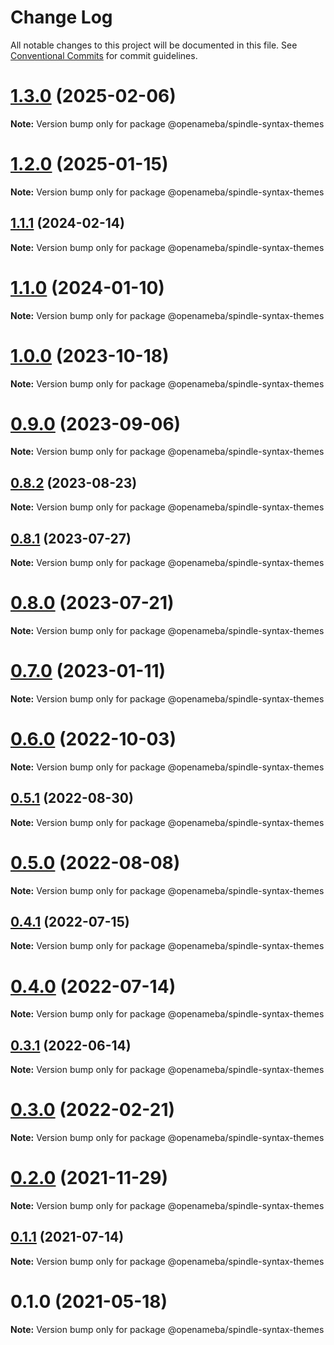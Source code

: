 # Change Log

All notable changes to this project will be documented in this file.
See [Conventional Commits](https://conventionalcommits.org) for commit guidelines.

# [1.3.0](https://github.com/openameba/spindle/compare/@openameba/spindle-syntax-themes@1.2.0...@openameba/spindle-syntax-themes@1.3.0) (2025-02-06)

**Note:** Version bump only for package @openameba/spindle-syntax-themes

# [1.2.0](https://github.com/openameba/spindle/compare/@openameba/spindle-syntax-themes@1.1.1...@openameba/spindle-syntax-themes@1.2.0) (2025-01-15)

**Note:** Version bump only for package @openameba/spindle-syntax-themes

## [1.1.1](https://github.com/openameba/spindle/compare/@openameba/spindle-syntax-themes@1.1.0...@openameba/spindle-syntax-themes@1.1.1) (2024-02-14)

**Note:** Version bump only for package @openameba/spindle-syntax-themes

# [1.1.0](https://github.com/openameba/spindle/compare/@openameba/spindle-syntax-themes@1.0.0...@openameba/spindle-syntax-themes@1.1.0) (2024-01-10)

**Note:** Version bump only for package @openameba/spindle-syntax-themes

# [1.0.0](https://github.com/openameba/spindle/compare/@openameba/spindle-syntax-themes@0.9.0...@openameba/spindle-syntax-themes@1.0.0) (2023-10-18)

**Note:** Version bump only for package @openameba/spindle-syntax-themes

# [0.9.0](https://github.com/openameba/spindle/compare/@openameba/spindle-syntax-themes@0.8.2...@openameba/spindle-syntax-themes@0.9.0) (2023-09-06)

**Note:** Version bump only for package @openameba/spindle-syntax-themes

## [0.8.2](https://github.com/openameba/spindle/compare/@openameba/spindle-syntax-themes@0.8.1...@openameba/spindle-syntax-themes@0.8.2) (2023-08-23)

**Note:** Version bump only for package @openameba/spindle-syntax-themes

## [0.8.1](https://github.com/openameba/spindle/compare/@openameba/spindle-syntax-themes@0.8.0...@openameba/spindle-syntax-themes@0.8.1) (2023-07-27)

**Note:** Version bump only for package @openameba/spindle-syntax-themes

# [0.8.0](https://github.com/openameba/spindle/compare/@openameba/spindle-syntax-themes@0.7.0...@openameba/spindle-syntax-themes@0.8.0) (2023-07-21)

**Note:** Version bump only for package @openameba/spindle-syntax-themes

# [0.7.0](https://github.com/openameba/spindle/compare/@openameba/spindle-syntax-themes@0.6.0...@openameba/spindle-syntax-themes@0.7.0) (2023-01-11)

**Note:** Version bump only for package @openameba/spindle-syntax-themes

# [0.6.0](https://github.com/openameba/spindle/compare/@openameba/spindle-syntax-themes@0.5.1...@openameba/spindle-syntax-themes@0.6.0) (2022-10-03)

**Note:** Version bump only for package @openameba/spindle-syntax-themes

## [0.5.1](https://github.com/openameba/spindle/compare/@openameba/spindle-syntax-themes@0.5.0...@openameba/spindle-syntax-themes@0.5.1) (2022-08-30)

**Note:** Version bump only for package @openameba/spindle-syntax-themes

# [0.5.0](https://github.com/openameba/spindle/compare/@openameba/spindle-syntax-themes@0.4.1...@openameba/spindle-syntax-themes@0.5.0) (2022-08-08)

**Note:** Version bump only for package @openameba/spindle-syntax-themes

## [0.4.1](https://github.com/openameba/spindle/compare/@openameba/spindle-syntax-themes@0.4.0...@openameba/spindle-syntax-themes@0.4.1) (2022-07-15)

**Note:** Version bump only for package @openameba/spindle-syntax-themes

# [0.4.0](https://github.com/openameba/spindle/compare/@openameba/spindle-syntax-themes@0.3.1...@openameba/spindle-syntax-themes@0.4.0) (2022-07-14)

**Note:** Version bump only for package @openameba/spindle-syntax-themes

## [0.3.1](https://github.com/openameba/spindle/compare/@openameba/spindle-syntax-themes@0.3.0...@openameba/spindle-syntax-themes@0.3.1) (2022-06-14)

**Note:** Version bump only for package @openameba/spindle-syntax-themes

# [0.3.0](https://github.com/openameba/spindle/compare/@openameba/spindle-syntax-themes@0.2.0...@openameba/spindle-syntax-themes@0.3.0) (2022-02-21)

**Note:** Version bump only for package @openameba/spindle-syntax-themes

# [0.2.0](https://github.com/openameba/spindle/compare/@openameba/spindle-syntax-themes@0.1.1...@openameba/spindle-syntax-themes@0.2.0) (2021-11-29)

**Note:** Version bump only for package @openameba/spindle-syntax-themes

## [0.1.1](https://github.com/openameba/spindle/compare/@openameba/spindle-syntax-themes@0.1.0...@openameba/spindle-syntax-themes@0.1.1) (2021-07-14)

**Note:** Version bump only for package @openameba/spindle-syntax-themes

# 0.1.0 (2021-05-18)

**Note:** Version bump only for package @openameba/spindle-syntax-themes
